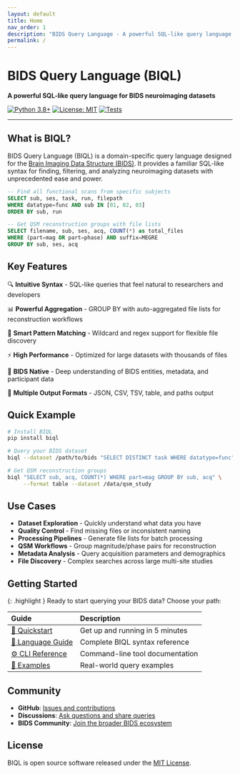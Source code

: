 ```yaml
---
layout: default
title: Home
nav_order: 1
description: "BIDS Query Language - A powerful SQL-like query language for BIDS neuroimaging datasets"
permalink: /
---
```


# BIDS Query Language (BIQL)

**A powerful SQL-like query language for BIDS neuroimaging datasets**

[![Python 3.8+](https://img.shields.io/badge/python-3.8+-blue.svg)](https://www.python.org/downloads/)
[![License: MIT](https://img.shields.io/badge/License-MIT-yellow.svg)](https://opensource.org/licenses/MIT)
[![Tests](https://img.shields.io/badge/tests-107%20passing-green.svg)](tests/)

---

## What is BIQL?

BIDS Query Language (BIQL) is a domain-specific query language designed for the [Brain Imaging Data Structure (BIDS)](https://bids.neuroimaging.io/). It provides a familiar SQL-like syntax for finding, filtering, and analyzing neuroimaging datasets with unprecedented ease and power.

```sql
-- Find all functional scans from specific subjects
SELECT sub, ses, task, run, filepath
WHERE datatype=func AND sub IN [01, 02, 03]
ORDER BY sub, run

-- Get QSM reconstruction groups with file lists
SELECT filename, sub, ses, acq, COUNT(*) as total_files
WHERE (part=mag OR part=phase) AND suffix=MEGRE
GROUP BY sub, ses, acq
```

## Key Features

🔍 **Intuitive Syntax** - SQL-like queries that feel natural to researchers and developers

📊 **Powerful Aggregation** - GROUP BY with auto-aggregated file lists for reconstruction workflows

🎯 **Smart Pattern Matching** - Wildcard and regex support for flexible file discovery

⚡ **High Performance** - Optimized for large datasets with thousands of files

🧠 **BIDS Native** - Deep understanding of BIDS entities, metadata, and participant data

🔧 **Multiple Output Formats** - JSON, CSV, TSV, table, and paths output

## Quick Example

```bash
# Install BIQL
pip install biql

# Query your BIDS dataset
biql --dataset /path/to/bids "SELECT DISTINCT task WHERE datatype=func"

# Get QSM reconstruction groups
biql "SELECT sub, acq, COUNT(*) WHERE part=mag GROUP BY sub, acq" \
     --format table --dataset /data/qsm_study
```

## Use Cases

- **Dataset Exploration** - Quickly understand what data you have
- **Quality Control** - Find missing files or inconsistent naming
- **Processing Pipelines** - Generate file lists for batch processing
- **QSM Workflows** - Group magnitude/phase pairs for reconstruction
- **Metadata Analysis** - Query acquisition parameters and demographics
- **File Discovery** - Complex searches across large multi-site studies

## Getting Started

{: .highlight }
Ready to start querying your BIDS data? Choose your path:

| Guide | Description |
|:------|:------------|
| [🚀 Quickstart](quickstart.html) | Get up and running in 5 minutes |
| [📖 Language Guide](language.html) | Complete BIQL syntax reference |
| [⚙️ CLI Reference](cli.html) | Command-line tool documentation |
| [🔬 Examples](examples.html) | Real-world query examples |

## Community

- **GitHub**: [Issues and contributions](https://github.com/user/biql)
- **Discussions**: [Ask questions and share queries](https://github.com/user/biql/discussions)
- **BIDS Community**: [Join the broader BIDS ecosystem](https://bids.neuroimaging.io/)

## License

BIQL is open source software released under the [MIT License](https://opensource.org/licenses/MIT).
